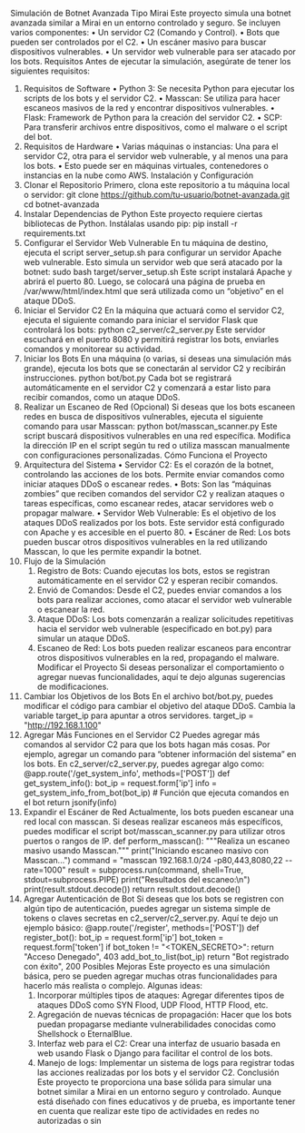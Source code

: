 Simulación de Botnet Avanzada Tipo Mirai
Este proyecto simula una botnet avanzada similar a Mirai en un entorno controlado y seguro. Se incluyen varios componentes:
	•	Un servidor C2 (Comando y Control).
	•	Bots que pueden ser controlados por el C2.
	•	Un escáner masivo para buscar dispositivos vulnerables.
	•	Un servidor web vulnerable para ser atacado por los bots.
Requisitos
Antes de ejecutar la simulación, asegúrate de tener los siguientes requisitos:
1. Requisitos de Software
	•	Python 3: Se necesita Python para ejecutar los scripts de los bots y el servidor C2.
	•	Masscan: Se utiliza para hacer escaneos masivos de la red y encontrar dispositivos vulnerables.
	•	Flask: Framework de Python para la creación del servidor C2.
	•	SCP: Para transferir archivos entre dispositivos, como el malware o el script del bot.
2. Requisitos de Hardware
	•	Varias máquinas o instancias: Una para el servidor C2, otra para el servidor web vulnerable, y al menos una para los bots.
	•	Esto puede ser en máquinas virtuales, contenedores o instancias en la nube como AWS.
Instalación y Configuración
1. Clonar el Repositorio
Primero, clona este repositorio a tu máquina local o servidor:
git clone https://github.com/tu-usuario/botnet-avanzada.git
cd botnet-avanzada
2. Instalar Dependencias de Python
Este proyecto requiere ciertas bibliotecas de Python. Instálalas usando pip:
pip install -r requirements.txt
3. Configurar el Servidor Web Vulnerable
En tu máquina de destino, ejecuta el script server_setup.sh para configurar un servidor Apache web vulnerable. Esto simula un servidor web que será atacado por la botnet:
sudo bash target/server_setup.sh
Este script instalará Apache y abrirá el puerto 80. Luego, se colocará una página de prueba en /var/www/html/index.html que será utilizada como un “objetivo” en el ataque DDoS.
4. Iniciar el Servidor C2
En la máquina que actuará como el servidor C2, ejecuta el siguiente comando para iniciar el servidor Flask que controlará los bots:
python c2_server/c2_server.py
Este servidor escuchará en el puerto 8080 y permitirá registrar los bots, enviarles comandos y monitorear su actividad.
5. Iniciar los Bots
En una máquina (o varias, si deseas una simulación más grande), ejecuta los bots que se conectarán al servidor C2 y recibirán instrucciones.
python bot/bot.py
Cada bot se registrará automáticamente en el servidor C2 y comenzará a estar listo para recibir comandos, como un ataque DDoS.
6. Realizar un Escaneo de Red (Opcional)
Si deseas que los bots escaneen redes en busca de dispositivos vulnerables, ejecuta el siguiente comando para usar Masscan:
python bot/masscan_scanner.py
Este script buscará dispositivos vulnerables en una red específica. Modifica la dirección IP en el script según tu red o utiliza masscan manualmente con configuraciones personalizadas.
Cómo Funciona el Proyecto
1. Arquitectura del Sistema
	•	Servidor C2: Es el corazón de la botnet, controlando las acciones de los bots. Permite enviar comandos como iniciar ataques DDoS o escanear redes.
	•	Bots: Son las “máquinas zombies” que reciben comandos del servidor C2 y realizan ataques o tareas específicas, como escanear redes, atacar servidores web o propagar malware.
	•	Servidor Web Vulnerable: Es el objetivo de los ataques DDoS realizados por los bots. Este servidor está configurado con Apache y es accesible en el puerto 80.
	•	Escáner de Red: Los bots pueden buscar otros dispositivos vulnerables en la red utilizando Masscan, lo que les permite expandir la botnet.
2. Flujo de la Simulación
	1.	Registro de Bots: Cuando ejecutas los bots, estos se registran automáticamente en el servidor C2 y esperan recibir comandos.
	2.	Envió de Comandos: Desde el C2, puedes enviar comandos a los bots para realizar acciones, como atacar el servidor web vulnerable o escanear la red.
	3.	Ataque DDoS: Los bots comenzarán a realizar solicitudes repetitivas hacia el servidor web vulnerable (especificado en bot.py) para simular un ataque DDoS.
	4.	Escaneo de Red: Los bots pueden realizar escaneos para encontrar otros dispositivos vulnerables en la red, propagando el malware.
Modificar el Proyecto
Si deseas personalizar el comportamiento o agregar nuevas funcionalidades, aquí te dejo algunas sugerencias de modificaciones.
1. Cambiar los Objetivos de los Bots
En el archivo bot/bot.py, puedes modificar el código para cambiar el objetivo del ataque DDoS. Cambia la variable target_ip para apuntar a otros servidores.
target_ip = "http://192.168.1.100"
2. Agregar Más Funciones en el Servidor C2
Puedes agregar más comandos al servidor C2 para que los bots hagan más cosas. Por ejemplo, agregar un comando para “obtener información del sistema” en los bots.
En c2_server/c2_server.py, puedes agregar algo como:
@app.route('/get_system_info', methods=['POST'])
def get_system_info():
    bot_ip = request.form['ip']
    info = get_system_info_from_bot(bot_ip)  # Función que ejecuta comandos en el bot
    return jsonify(info)
3. Expandir el Escáner de Red
Actualmente, los bots pueden escanear una red local con masscan. Si deseas realizar escaneos más específicos, puedes modificar el script bot/masscan_scanner.py para utilizar otros puertos o rangos de IP.
def perform_masscan():
    """Realiza un escaneo masivo usando Masscan."""
    print("Iniciando escaneo masivo con Masscan...")
    command = "masscan 192.168.1.0/24 -p80,443,8080,22 --rate=1000"
    result = subprocess.run(command, shell=True, stdout=subprocess.PIPE)
    print("Resultados del escaneo:\n")
    print(result.stdout.decode())
    return result.stdout.decode()
4. Agregar Autenticación de Bot
Si deseas que los bots se registren con algún tipo de autenticación, puedes agregar un sistema simple de tokens o claves secretas en c2_server/c2_server.py. Aquí te dejo un ejemplo básico:
@app.route('/register', methods=['POST'])
def register_bot():
    bot_ip = request.form['ip']
    bot_token = request.form['token']
    if bot_token != "<TOKEN_SECRETO>":
        return "Acceso Denegado", 403
    add_bot_to_list(bot_ip)
    return "Bot registrado con éxito", 200
Posibles Mejoras
Este proyecto es una simulación básica, pero se pueden agregar muchas otras funcionalidades para hacerlo más realista o complejo. Algunas ideas:
	1.	Incorporar múltiples tipos de ataques: Agregar diferentes tipos de ataques DDoS como SYN Flood, UDP Flood, HTTP Flood, etc.
	2.	Agregación de nuevas técnicas de propagación: Hacer que los bots puedan propagarse mediante vulnerabilidades conocidas como Shellshock o EternalBlue.
	3.	Interfaz web para el C2: Crear una interfaz de usuario basada en web usando Flask o Django para facilitar el control de los bots.
	4.	Manejo de logs: Implementar un sistema de logs para registrar todas las acciones realizadas por los bots y el servidor C2.
Conclusión
Este proyecto te proporciona una base sólida para simular una botnet similar a Mirai en un entorno seguro y controlado. Aunque está diseñado con fines educativos y de prueba, es importante tener en cuenta que realizar este tipo de actividades en redes no autorizadas o sin 

